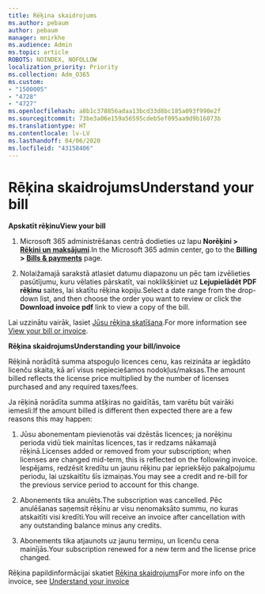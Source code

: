 ```yaml
---
title: Rēķina skaidrojums
ms.author: pebaum
author: pebaum
manager: mnirkhe
ms.audience: Admin
ms.topic: article
ROBOTS: NOINDEX, NOFOLLOW
localization_priority: Priority
ms.collection: Adm_O365
ms.custom:
- "1500005"
- "4728"
- "4727"
ms.openlocfilehash: a8b1c378856adaa13bcd33d8bc185a093f990e2f
ms.sourcegitcommit: 73be3a06e159a56595cdeb5ef095aa9d9b16073b
ms.translationtype: HT
ms.contentlocale: lv-LV
ms.lasthandoff: 04/06/2020
ms.locfileid: "43158406"
---
```

# <a name="understand-your-bill"></a><span data-ttu-id="e8b4d-102">Rēķina skaidrojums</span><span class="sxs-lookup"><span data-stu-id="e8b4d-102">Understand your bill</span></span>

<span data-ttu-id="e8b4d-103">**Apskatīt rēķinu**</span><span class="sxs-lookup"><span data-stu-id="e8b4d-103">**View your bill**</span></span>

1. <span data-ttu-id="e8b4d-104">Microsoft 365 administrēšanas centrā dodieties uz lapu **Norēķini > [Rēķini un maksājumi](https://go.microsoft.com/fwlink/p/?linkid=848039)**.</span><span class="sxs-lookup"><span data-stu-id="e8b4d-104">In the Microsoft 365 admin center, go to the **Billing > [Bills & payments](https://go.microsoft.com/fwlink/p/?linkid=848039)** page.</span></span>

2. <span data-ttu-id="e8b4d-105">Nolaižamajā sarakstā atlasiet datumu diapazonu un pēc tam izvēlieties pasūtījumu, kuru vēlaties pārskatīt, vai noklikšķiniet uz **Lejupielādēt PDF rēķinu** saites, lai skatītu rēķina kopiju.</span><span class="sxs-lookup"><span data-stu-id="e8b4d-105">Select a date range from the drop-down list, and then choose the order you want to review or click the **Download invoice pdf** link to view a copy of the bill.</span></span>

<span data-ttu-id="e8b4d-106">Lai uzzinātu vairāk, lasiet [Jūsu rēķina skatīšana](https://docs.microsoft.com/office365/admin/subscriptions-and-billing/view-your-bill-or-invoice).</span><span class="sxs-lookup"><span data-stu-id="e8b4d-106">For more information see [View your bill or invoice](https://docs.microsoft.com/office365/admin/subscriptions-and-billing/view-your-bill-or-invoice).</span></span>

<span data-ttu-id="e8b4d-107">**Rēķina skaidrojums**</span><span class="sxs-lookup"><span data-stu-id="e8b4d-107">**Understanding your bill/invoice**</span></span>

<span data-ttu-id="e8b4d-108">Rēķinā norādītā summa atspoguļo licences cenu, kas reizināta ar iegādāto licenču skaita, kā arī visus nepieciešamos nodokļus/maksas.</span><span class="sxs-lookup"><span data-stu-id="e8b4d-108">The amount billed reflects the license price multiplied by the number of licenses purchased and any required taxes/fees.</span></span>

<span data-ttu-id="e8b4d-109">Ja rēķinā norādīta summa atšķiras no gaidītās, tam varētu būt vairāki iemesli:</span><span class="sxs-lookup"><span data-stu-id="e8b4d-109">If the amount billed is different then expected there are a few reasons this may happen:</span></span>

1. <span data-ttu-id="e8b4d-110">Jūsu abonementam pievienotās vai dzēstās licences; ja norēķinu perioda vidū tiek mainītas licences, tas ir redzams nākamajā rēķinā.</span><span class="sxs-lookup"><span data-stu-id="e8b4d-110">Licenses added or removed from your subscription; when licenses are changed mid-term, this is reflected on the following invoice.</span></span>  <span data-ttu-id="e8b4d-111">Iespējams, redzēsit kredītu un jaunu rēķinu par iepriekšējo pakalpojumu periodu, lai uzskaitītu šīs izmaiņas.</span><span class="sxs-lookup"><span data-stu-id="e8b4d-111">You may see a credit and re-bill for the previous service period to account for this change.</span></span>

2. <span data-ttu-id="e8b4d-112">Abonements tika anulēts.</span><span class="sxs-lookup"><span data-stu-id="e8b4d-112">The subscription was cancelled.</span></span>  <span data-ttu-id="e8b4d-113">Pēc anulēšanas saņemsit rēķinu ar visu nenomaksāto summu, no kuras atskaitīti visi kredīti.</span><span class="sxs-lookup"><span data-stu-id="e8b4d-113">You will receive an invoice after cancellation with any outstanding balance minus any credits.</span></span>

3. <span data-ttu-id="e8b4d-114">Abonements tika atjaunots uz jaunu termiņu, un licenču cena mainījās.</span><span class="sxs-lookup"><span data-stu-id="e8b4d-114">Your subscription renewed for a new term and the license price changed.</span></span>  

<span data-ttu-id="e8b4d-115">Rēķina papildinformācijai skatiet [Rēķina skaidrojums](https://support.office.com/article/Understand-your-invoice-for-Office-365-for-business-0724b428-fb59-4962-8c37-6674166d7507)</span><span class="sxs-lookup"><span data-stu-id="e8b4d-115">For more info on the invoice, see [Understand your invoice](https://support.office.com/article/Understand-your-invoice-for-Office-365-for-business-0724b428-fb59-4962-8c37-6674166d7507)</span></span>
